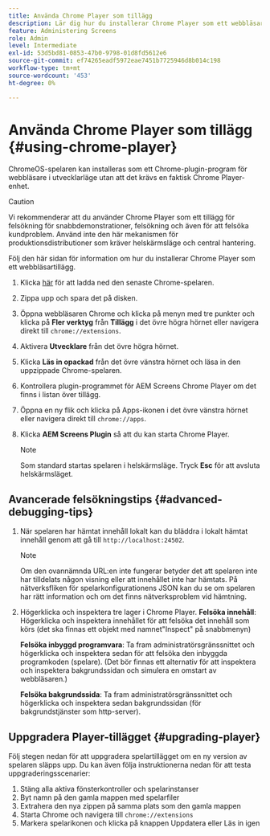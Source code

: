 ```yaml
---
title: Använda Chrome Player som tillägg
description: Lär dig hur du installerar Chrome Player som ett webbläsartillägg för AEM Screens.
feature: Administering Screens
role: Admin
level: Intermediate
exl-id: 53d5bd81-0853-47b0-9798-01d8fd5612e6
source-git-commit: ef74265eadf5972eae7451b7725946d8b014c198
workflow-type: tm+mt
source-wordcount: '453'
ht-degree: 0%

---
```


# Använda Chrome Player som tillägg {#using-chrome-player}

ChromeOS-spelaren kan installeras som ett Chrome-plugin-program för webbläsare i utvecklarläge utan att det krävs en faktisk Chrome Player-enhet.

>[!CAUTION]
>
> Vi rekommenderar att du använder Chrome Player som ett tillägg för felsökning för snabbdemonstrationer, felsökning och även för att felsöka kundproblem. Använd inte den här mekanismen för produktionsdistributioner som kräver helskärmsläge och central hantering.

Följ den här sidan för information om hur du installerar Chrome Player som ett webbläsartillägg.

1. Klicka [här](https://download.macromedia.com/screens/) för att ladda ned den senaste Chrome-spelaren.

1. Zippa upp och spara det på disken.

1. Öppna webbläsaren Chrome och klicka på menyn med tre punkter och klicka på **Fler verktyg** från **Tillägg** i det övre högra hörnet eller navigera direkt till `chrome://extensions`.

1. Aktivera **Utvecklare** från det övre högra hörnet.

1. Klicka **Läs in opackad** från det övre vänstra hörnet och läsa in den uppzippade Chrome-spelaren.

1. Kontrollera plugin-programmet för AEM Screens Chrome Player om det finns i listan över tillägg.

1. Öppna en ny flik och klicka på Apps-ikonen i det övre vänstra hörnet eller navigera direkt till `chrome://apps`.

1. Klicka **AEM Screens Plugin** så att du kan starta Chrome Player.

   >[!NOTE]
   >
   > Som standard startas spelaren i helskärmsläge. Tryck **Esc** för att avsluta helskärmsläget.


## Avancerade felsökningstips {#advanced-debugging-tips}

1. När spelaren har hämtat innehåll lokalt kan du bläddra i lokalt hämtat innehåll genom att gå till `http://localhost:24502`.

   >[!NOTE]
   >
   > Om den ovannämnda URL:en inte fungerar betyder det att spelaren inte har tilldelats någon visning eller att innehållet inte har hämtats. På nätverksfliken för spelarkonfigurationens JSON kan du se om spelaren har rätt information och om det finns nätverksproblem vid hämtning.

1. Högerklicka och inspektera tre lager i Chrome Player.
   **Felsöka innehåll**: Högerklicka och inspektera innehållet för att felsöka det innehåll som körs (det ska finnas ett objekt med namnet&quot;Inspect&quot; på snabbmenyn)

   **Felsöka inbyggd programvara**: Ta fram administratörsgränssnittet och högerklicka och inspektera sedan för att felsöka den inbyggda programkoden (spelare). (Det bör finnas ett alternativ för att inspektera och inspektera bakgrundssidan och simulera en omstart av webbläsaren.)

   **Felsöka bakgrundssida**: Ta fram administratörsgränssnittet och högerklicka och inspektera sedan bakgrundssidan (för bakgrundstjänster som http-server).

## Uppgradera Player-tillägget {#upgrading-player}

Följ stegen nedan för att uppgradera spelartillägget om en ny version av spelaren släpps upp. Du kan även följa instruktionerna nedan för att testa uppgraderingsscenarier:

1. Stäng alla aktiva fönsterkontroller och spelarinstanser
1. Byt namn på den gamla mappen med spelarfiler
1. Extrahera den nya zippen på samma plats som den gamla mappen
1. Starta Chrome och navigera till `chrome://extensions`
1. Markera spelarikonen och klicka på knappen Uppdatera eller Läs in igen
